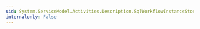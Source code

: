```yaml
---
uid: System.ServiceModel.Activities.Description.SqlWorkflowInstanceStoreBehavior.HostLockRenewalPeriod
internalonly: False
---
```

